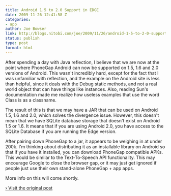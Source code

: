 ```yaml
---
title: Android 1.5 to 2.0 Support in EDGE
date: 2009-11-26 12:41:58 Z
categories:
- app
author: Joe Bowser
link: http://blogs.nitobi.com/joe/2009/11/26/android-1-5-to-2-0-support-in-edge/
status: publish
type: post
format: html
---
```


After spending a day with Java reflection, I believe that we are now at the point where PhoneGap Android can now be supported on 1.5, 1.6 and 2.0 versions of Android. This wasn't incredibly hard, except for the fact that I was unfamiliar with reflection, and the example on the Android site is less than helpful, since it deals with the Debug static methods, and not a real world object that can have things like instances. Also, reading Sun's documentation made me realize how useless examples that use the word Class is as a classname.

The result of this is that we may have a JAR that can be used on Android 1.5, 1.6 and 2.0, which solves the divergence issue. However, this doesn't mean that we have SQLite database storage that doesn't exist on Android 1.5 or 1.6\. It means that if you are using Android 2.0, you have access to the SQLite Database if you are running the Edge version.

After pairing down PhoneGap to a jar, it appears to be weighing in at under 200k. I'm thinking about distributing it as an installable library on Android so that if you have it installed, you can download PhoneGap compatible APKs. This would be similar to the Text-To-Speech API functionality. This may encourage Google to close the browser gap, or it may just get ignored if people just use their own stand-alone PhoneGap + app apps.

More info on this will come shortly.

[› Visit the original post](http://blogs.nitobi.com/joe/2009/11/26/android-1-5-to-2-0-support-in-edge/)
